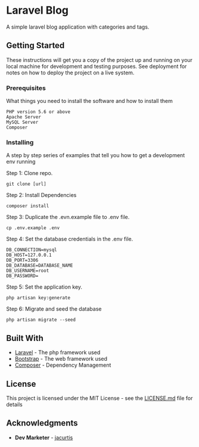 # Laravel Blog

A simple laravel blog application with categories and tags.

## Getting Started

These instructions will get you a copy of the project up and running on your local machine for development and testing purposes. See deployment for notes on how to deploy the project on a live system.

### Prerequisites

What things you need to install the software and how to install them

```
PHP version 5.6 or above
Apache Server
MySQL Server
Composer
```

### Installing

A step by step series of examples that tell you how to get a development env running

Step 1: Clone repo.

```
git clone [url]
```

Step 2: Install Dependencies

```
composer install
```

Step 3: Duplicate the .evn.example file to .env file.

```
cp .env.example .env
```

Step 4: Set the database credentials in the .env file.

```
DB_CONNECTION=mysql
DB_HOST=127.0.0.1
DB_PORT=3306
DB_DATABASE=DATABASE_NAME
DB_USERNAME=root
DB_PASSWORD=
```

Step 5: Set the application key.

```
php artisan key:generate
```

Step 6: Migrate and seed the database

```
php artisan migrate --seed
```

## Built With

-   [Laravel](https://laravel.com/docs/5.8) - The php framework used
-	[Bootstrap](https://getbootstrap.com/) - The web framework used
-   [Composer](https://getcomposer.org/doc/) - Dependency Management


## License

This project is licensed under the MIT License - see the [LICENSE.md](LICENSE.md) file for details

## Acknowledgments

-   **Dev Marketer** - [jacurtis](https://github.com/jacurtis/)

